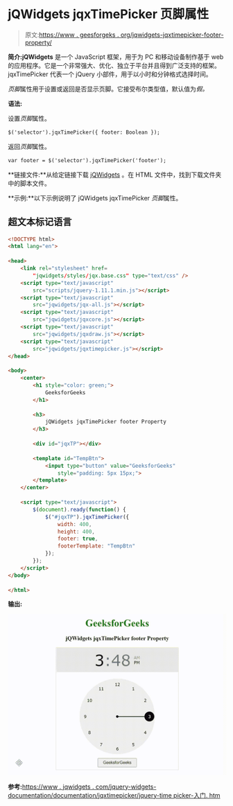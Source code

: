 # jQWidgets jqxTimePicker 页脚属性

> 原文:[https://www . geesforgeks . org/jqwidgets-jqxtimepicker-footer-property/](https://www.geeksforgeeks.org/jqwidgets-jqxtimepicker-footer-property/)

**简介:jQWidgets** 是一个 JavaScript 框架，用于为 PC 和移动设备制作基于 web 的应用程序。它是一个非常强大、优化、独立于平台并且得到广泛支持的框架。jqxTimePicker 代表一个 jQuery 小部件，用于以小时和分钟格式选择时间。

*页脚*属性用于设置或返回是否显示页脚。它接受布尔类型值，默认值为*假。*

**语法:**

设置*页脚*属性。

```html
$('selector').jqxTimePicker({ footer: Boolean });
```

返回*页脚*属性。

```html
var footer = $('selector').jqxTimePicker('footer');
```

**链接文件:**从给定链接下载 [jQWidgets](https://www.jqwidgets.com/download/) 。在 HTML 文件中，找到下载文件夹中的脚本文件。

> <link rel="”stylesheet”" href="”jqwidgets/styles/jqx.base.css”" type="”text/css”">

**示例:**以下示例说明了 jQWidgets jqxTimePicker *页脚*属性。

## 超文本标记语言

```html
<!DOCTYPE html>
<html lang="en">

<head>
    <link rel="stylesheet" href=
        "jqwidgets/styles/jqx.base.css" type="text/css" />
    <script type="text/javascript" 
        src="scripts/jquery-1.11.1.min.js"></script>
    <script type="text/javascript" 
        src="jqwidgets/jqx-all.js"></script>
    <script type="text/javascript" 
        src="jqwidgets/jqxcore.js"></script>
    <script type="text/javascript" 
        src="jqwidgets/jqxdraw.js"></script>
    <script type="text/javascript" 
        src="jqwidgets/jqxtimepicker.js"></script>
</head>

<body>
    <center>
        <h1 style="color: green;">
            GeeksforGeeks
        </h1>

        <h3>
            jQWidgets jqxTimePicker footer Property
        </h3>

        <div id="jqxTP"></div>

        <template id="TempBtn">
            <input type="button" value="GeeksforGeeks" 
                style="padding: 5px 15px;">
        </template>
    </center>

    <script type="text/javascript">
        $(document).ready(function() {
            $("#jqxTP").jqxTimePicker({
                width: 400,
                height: 400,
                footer: true,
                footerTemplate: "TempBtn"
            });
        });
    </script>
</body>

</html>
```

**输出:**

![](img/4f5ced729b4432f31082f7c1666a1cd8.png)

**参考:**[https://www . jqwidgets . com/jquery-widgets-documentation/documentation/jqxtimepicker/jquery-time picker-入门. htm](https://www.jqwidgets.com/jquery-widgets-documentation/documentation/jqxtimepicker/jquery-timepicker-getting-started.htm)
